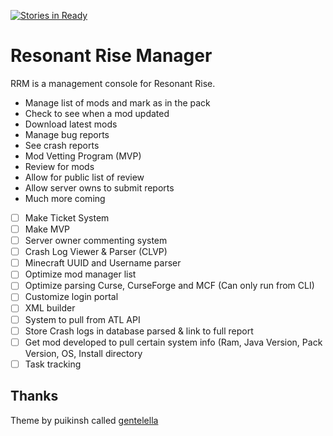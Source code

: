 [![Stories in Ready](https://badge.waffle.io/Resonant-Rise/Manager.png?label=ready&title=Ready)](http://waffle.io/Resonant-Rise/Manager)
# Resonant Rise Manager

RRM is a management console for Resonant Rise. 
* Manage list of mods and mark as in the pack
* Check to see when a mod updated
* Download latest mods
* Manage bug reports
* See crash reports
* Mod Vetting Program (MVP)
 * Review for mods
 * Allow for public list of review
* Allow server owns to submit reports
* Much more coming

- [ ] Make Ticket System
- [ ] Make MVP
- [ ] Server owner commenting system
- [ ] Crash Log Viewer & Parser (CLVP)
- [ ] Minecraft UUID and Username parser
- [ ] Optimize mod manager list
- [ ] Optimize parsing Curse, CurseForge and MCF (Can only run from CLI)
- [ ] Customize login portal
- [ ] XML builder
- [ ] System to pull from ATL API
- [ ] Store Crash logs in database parsed & link to full report
- [ ] Get mod developed to pull certain system info (Ram, Java Version, Pack Version, OS, Install directory
- [ ] Task tracking

## Thanks
Theme by puikinsh called [gentelella](https://github.com/puikinsh/gentelella)
